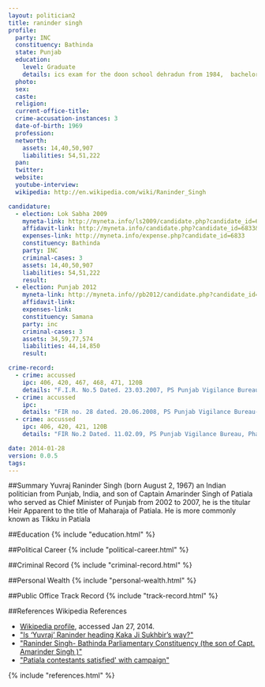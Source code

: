 ```yaml
---
layout: politician2
title: raninder singh
profile: 
  party: INC
  constituency: Bathinda
  state: Punjab
  education: 
    level: Graduate
    details: ics exam for the doon school dehradun from 1984,  bachelor of science in business studies for the university of buckingham from 1989
  photo: 
  sex: 
  caste: 
  religion: 
  current-office-title: 
  crime-accusation-instances: 3
  date-of-birth: 1969
  profession: 
  networth: 
    assets: 14,40,50,907
    liabilities: 54,51,222
  pan: 
  twitter: 
  website: 
  youtube-interview: 
  wikipedia: http://en.wikipedia.com/wiki/Raninder_Singh

candidature: 
  - election: Lok Sabha 2009
    myneta-link: http://myneta.info/ls2009/candidate.php?candidate_id=6833
    affidavit-link: http://myneta.info/candidate.php?candidate_id=6833&scan=original
    expenses-link: http://myneta.info/expense.php?candidate_id=6833
    constituency: Bathinda 
    party: INC
    criminal-cases: 3
    assets: 14,40,50,907
    liabilities: 54,51,222
    result:  
  - election: Punjab 2012
    myneta-link: http://myneta.info//pb2012/candidate.php?candidate_id=245
    affidavit-link: 
    expenses-link: 
    constituency: Samana 
    party: inc
    criminal-cases: 3
    assets: 34,59,77,574
    liabilities: 44,14,850
    result:  

crime-record: 
  - crime: accussed
    ipc: 406, 420, 467, 468, 471, 120B
    details: "F.I.R. No.5 Dated. 23.03.2007, PS Punjab Vigilance Bureau, Ludhiana, Punjab,  Section 7,13(1)(c) (d) r/w S.13 (2), 14 PC  Act , 1988- Cheating, Bribery and corruption, The Court of Sh GK Rai Session Judge cum Special Judge, Ludhiana, Punjab-The  Challan report under  Section 173 Cr PC Dated. 28/11/2007 has been presented but no charges have been framed by the Court." 
  - crime: accussed
    ipc: 
    details: "FIR no. 28 dated. 20.06.2008, PS Punjab Vigilance Bureau-Patiala, Punjab, Section 7,8,9,13 (1) (d) (e) 14, R/W 120B and 13 (2)P.C. Act. 1988- Corruption and  Possession of assets disproportionate to  Known Sources of Income" 
  - crime: accussed
    ipc: 406, 420, 421, 120B
    details: "FIR No.2 Dated. 11.02.09, PS Punjab Vigilance Bureau, Phase I, Mohali Punjab,  7, 13(1)(c)(d) r/w 13(2) PC Act  1988- Breach of Trust, Cheating and Corruption" 

date: 2014-01-28
version: 0.0.5
tags: 
---
```

##Summary
Yuvraj Raninder Singh (born August 2, 1967) an Indian politician from Punjab, India, and son of Captain Amarinder Singh of Patiala who served as Chief Minister of Punjab from 2002 to 2007, he is the titular Heir Apparent to the title of Maharaja of Patiala. He is more commonly known as Tikku in Patiala




##Education
{% include "education.html" %}


##Political Career
{% include "political-career.html" %}


##Criminal Record
{% include "criminal-record.html" %}


##Personal Wealth
{% include "personal-wealth.html" %}


##Public Office Track Record
{% include "track-record.html" %}


##References
Wikipedia References
- [Wikipedia profile]({{page.profile.wikipedia}}), accessed Jan 27, 2014.
- ["Is ‘Yuvraj’ Raninder heading Kaka Ji Sukhbir’s way?"][wiki1]
- ["Raninder Singh- Bathinda Parliamentary Constituency (the son of Capt. Amarinder Singh )"][wiki2]
- ["Patiala contestants satisfied' with campaign"][wiki3]

[wiki1]: http://articles.timesofindia.indiatimes.com/2002-09-16/chandigarh/27314250_1_political-aspirations-political-affairs-political-heirs
[wiki2]: http://www.nriinternet.com/NRIcongressparty/Indian_Leaders/A_Z/R/Raninder_Singh/BIO.htm
[wiki3]: http://www.indianexpress.com/res/web/pIe/ie/daily/19990907/ige07150.html


{% include "references.html" %}